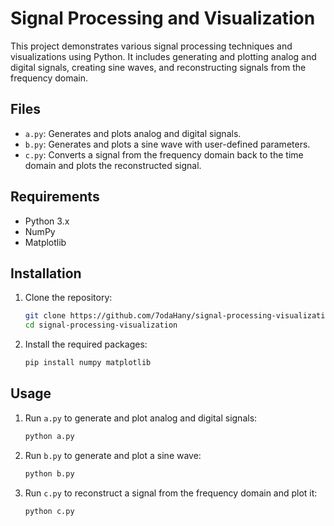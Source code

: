 # Signal Processing and Visualization

This project demonstrates various signal processing techniques and visualizations using Python. It includes generating and plotting analog and digital signals, creating sine waves, and reconstructing signals from the frequency domain.

## Files

- `a.py`: Generates and plots analog and digital signals.
- `b.py`: Generates and plots a sine wave with user-defined parameters.
- `c.py`: Converts a signal from the frequency domain back to the time domain and plots the reconstructed signal.

## Requirements

- Python 3.x
- NumPy
- Matplotlib

## Installation

1. Clone the repository:
    ```sh
    git clone https://github.com/7odaHany/signal-processing-visualization.git
    cd signal-processing-visualization
    ```

2. Install the required packages:
    ```sh
    pip install numpy matplotlib
    ```

## Usage

1. Run `a.py` to generate and plot analog and digital signals:
    ```sh
    python a.py
    ```

2. Run `b.py` to generate and plot a sine wave:
    ```sh
    python b.py
    ```

3. Run `c.py` to reconstruct a signal from the frequency domain and plot it:
    ```sh
    python c.py
    ```

